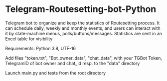 # Telegram-Routesetting-bot-Python
Telegram bot to organize and keep the statistics of Routesetting process. It can schedule daily, weekly and monthly events, and users can interact  with it by state-machine menus, polls/buttons/messages.  Statistics are sent in an Excel table for visibility 

Requirements: Python 3.8, UTF-16

Add files "token.txt", "Bot_owner_data", "chat_data", with your TGBot Token, TelegramID of bot owner and chat_id resp. to the "data" directory

Launch main.py and tests from the root directory

